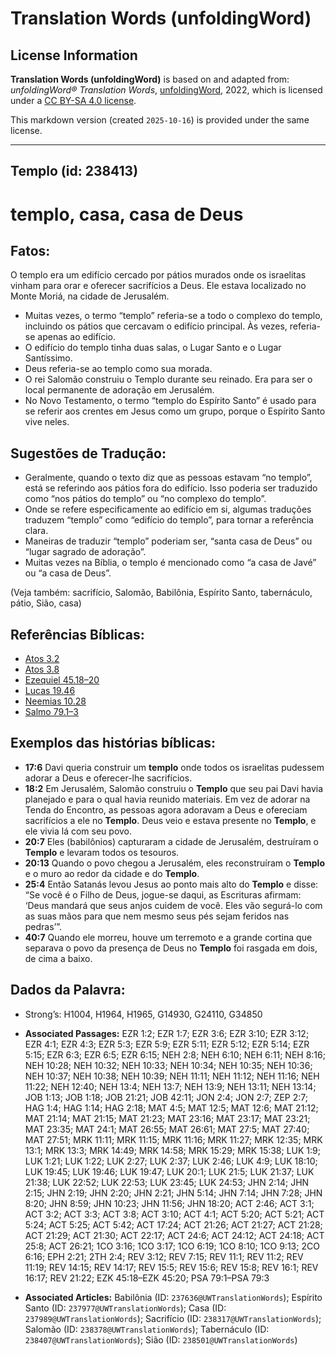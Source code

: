 # Translation Words (unfoldingWord)

## License Information

**Translation Words (unfoldingWord)** is based on and adapted from: _unfoldingWord® Translation Words_, [unfoldingWord](https://unfoldingword.org/utw), 2022, which is licensed under a [CC BY-SA 4.0 license](https://creativecommons.org/licenses/by-sa/4.0/legalcode.en).

This markdown version (created `2025-10-16`) is provided under the same license.



--------------------------------

## Templo (id: 238413)

templo, casa, casa de Deus
==========================

Fatos:
------

O templo era um edifício cercado por pátios murados onde os israelitas vinham para orar e oferecer sacrifícios a Deus. Ele estava localizado no Monte Moriá, na cidade de Jerusalém.

* Muitas vezes, o termo “templo” referia\-se a todo o complexo do templo, incluindo os pátios que cercavam o edifício principal. Às vezes, referia\-se apenas ao edifício.
* O edifício do templo tinha duas salas, o Lugar Santo e o Lugar Santíssimo.
* Deus referia\-se ao templo como sua morada.
* O rei Salomão construiu o Templo durante seu reinado. Era para ser o local permanente de adoração em Jerusalém.
* No Novo Testamento, o termo “templo do Espírito Santo” é usado para se referir aos crentes em Jesus como um grupo, porque o Espírito Santo vive neles.

Sugestões de Tradução:
----------------------

* Geralmente, quando o texto diz que as pessoas estavam “no templo”, está se referindo aos pátios fora do edifício. Isso poderia ser traduzido como “nos pátios do templo” ou “no complexo do templo”.
* Onde se refere especificamente ao edifício em si, algumas traduções traduzem “templo” como “edifício do templo”, para tornar a referência clara.
* Maneiras de traduzir “templo” poderiam ser, “santa casa de Deus” ou “lugar sagrado de adoração”.
* Muitas vezes na Bíblia, o templo é mencionado como “a casa de Javé” ou “a casa de Deus”.

(Veja também: sacrifício, Salomão, Babilônia, Espírito Santo, tabernáculo, pátio, Sião, casa)

Referências Bíblicas:
---------------------

* [Atos 3\.2](https://ref.ly/Acts3:2)
* [Atos 3\.8](https://ref.ly/Acts3:8)
* [Ezequiel 45\.18–20](https://ref.ly/Ezek45:18-Ezek45:20)
* [Lucas 19\.46](https://ref.ly/Luke19:46)
* [Neemias 10\.28](https://ref.ly/Neh10:28)
* [Salmo 79\.1–3](https://ref.ly/Ps79:1-Ps79:3)

Exemplos das histórias bíblicas:
--------------------------------

* **17:6** Davi queria construir um **templo** onde todos os israelitas pudessem adorar a Deus e oferecer\-lhe sacrifícios.
* **18:2** Em Jerusalém, Salomão construiu o **Templo** que seu pai Davi havia planejado e para o qual havia reunido materiais. Em vez de adorar na Tenda do Encontro, as pessoas agora adoravam a Deus e ofereciam sacrifícios a ele no **Templo**. Deus veio e estava presente no **Templo**, e ele vivia lá com seu povo.
* **20:7** Eles (babilônios) capturaram a cidade de Jerusalém, destruíram o **Templo** e levaram todos os tesouros.
* **20:13** Quando o povo chegou a Jerusalém, eles reconstruíram o **Templo** e o muro ao redor da cidade e do **Templo**.
* **25:4** Então Satanás levou Jesus ao ponto mais alto do **Templo** e disse: “Se você é o Filho de Deus, jogue\-se daqui, as Escrituras afirmam: ‘Deus mandará que seus anjos cuidem de você. Eles vão segurá\-lo com as suas mãos para que nem mesmo seus pés sejam feridos nas pedras’”.
* **40:7** Quando ele morreu, houve um terremoto e a grande cortina que separava o povo da presença de Deus no **Templo** foi rasgada em dois, de cima a baixo.

Dados da Palavra:
-----------------

* Strong’s: H1004, H1964, H1965, G14930, G24110, G34850

* **Associated Passages:** EZR 1:2; EZR 1:7; EZR 3:6; EZR 3:10; EZR 3:12; EZR 4:1; EZR 4:3; EZR 5:3; EZR 5:9; EZR 5:11; EZR 5:12; EZR 5:14; EZR 5:15; EZR 6:3; EZR 6:5; EZR 6:15; NEH 2:8; NEH 6:10; NEH 6:11; NEH 8:16; NEH 10:28; NEH 10:32; NEH 10:33; NEH 10:34; NEH 10:35; NEH 10:36; NEH 10:37; NEH 10:38; NEH 10:39; NEH 11:11; NEH 11:12; NEH 11:16; NEH 11:22; NEH 12:40; NEH 13:4; NEH 13:7; NEH 13:9; NEH 13:11; NEH 13:14; JOB 1:13; JOB 1:18; JOB 21:21; JOB 42:11; JON 2:4; JON 2:7; ZEP 2:7; HAG 1:4; HAG 1:14; HAG 2:18; MAT 4:5; MAT 12:5; MAT 12:6; MAT 21:12; MAT 21:14; MAT 21:15; MAT 21:23; MAT 23:16; MAT 23:17; MAT 23:21; MAT 23:35; MAT 24:1; MAT 26:55; MAT 26:61; MAT 27:5; MAT 27:40; MAT 27:51; MRK 11:11; MRK 11:15; MRK 11:16; MRK 11:27; MRK 12:35; MRK 13:1; MRK 13:3; MRK 14:49; MRK 14:58; MRK 15:29; MRK 15:38; LUK 1:9; LUK 1:21; LUK 1:22; LUK 2:27; LUK 2:37; LUK 2:46; LUK 4:9; LUK 18:10; LUK 19:45; LUK 19:46; LUK 19:47; LUK 20:1; LUK 21:5; LUK 21:37; LUK 21:38; LUK 22:52; LUK 22:53; LUK 23:45; LUK 24:53; JHN 2:14; JHN 2:15; JHN 2:19; JHN 2:20; JHN 2:21; JHN 5:14; JHN 7:14; JHN 7:28; JHN 8:20; JHN 8:59; JHN 10:23; JHN 11:56; JHN 18:20; ACT 2:46; ACT 3:1; ACT 3:2; ACT 3:3; ACT 3:8; ACT 3:10; ACT 4:1; ACT 5:20; ACT 5:21; ACT 5:24; ACT 5:25; ACT 5:42; ACT 17:24; ACT 21:26; ACT 21:27; ACT 21:28; ACT 21:29; ACT 21:30; ACT 22:17; ACT 24:6; ACT 24:12; ACT 24:18; ACT 25:8; ACT 26:21; 1CO 3:16; 1CO 3:17; 1CO 6:19; 1CO 8:10; 1CO 9:13; 2CO 6:16; EPH 2:21; 2TH 2:4; REV 3:12; REV 7:15; REV 11:1; REV 11:2; REV 11:19; REV 14:15; REV 14:17; REV 15:5; REV 15:6; REV 15:8; REV 16:1; REV 16:17; REV 21:22; EZK 45:18–EZK 45:20; PSA 79:1–PSA 79:3
* **Associated Articles:** Babilônia (ID: `237636@UWTranslationWords`); Espírito Santo (ID: `237977@UWTranslationWords`); Casa (ID: `237989@UWTranslationWords`); Sacrifício (ID: `238317@UWTranslationWords`); Salomão (ID: `238378@UWTranslationWords`); Tabernáculo (ID: `238407@UWTranslationWords`); Sião (ID: `238501@UWTranslationWords`)

